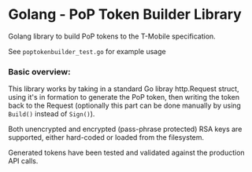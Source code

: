 # Golang - PoP Token Builder Library

Golang library to build PoP tokens to the T-Mobile specification.

See `poptokenbuilder_test.go` for example usage

### Basic overview:

This library works by taking in a standard Go libray http.Request struct, using it's in formation to generate the PoP token, then writing the token back to the Request (optionally this part can be done manually by using `Build()` instead of `Sign()`).

Both unencrypted and encrypted (pass-phrase protected) RSA keys are supported, either hard-coded or loaded from the filesystem.

Generated tokens have been tested and validated against the production API calls.
